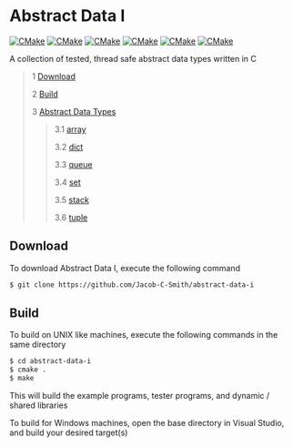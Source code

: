 # Abstract Data I
[![CMake](https://github.com/Jacob-C-Smith/array/actions/workflows/cmake.yml/badge.svg?branch=main)](https://github.com/Jacob-C-Smith/array/actions/workflows/cmake.yml)
[![CMake](https://github.com/Jacob-C-Smith/dict/actions/workflows/cmake.yml/badge.svg)](https://github.com/Jacob-C-Smith/dict/actions/workflows/cmake.yml)
[![CMake](https://github.com/Jacob-C-Smith/queue/actions/workflows/cmake.yml/badge.svg)](https://github.com/Jacob-C-Smith/queue/actions/workflows/cmake.yml)
[![CMake](https://github.com/Jacob-C-Smith/set/actions/workflows/cmake.yml/badge.svg)](https://github.com/Jacob-C-Smith/set/actions/workflows/cmake.yml)
[![CMake](https://github.com/Jacob-C-Smith/stack/actions/workflows/cmake.yml/badge.svg)](https://github.com/Jacob-C-Smith/stack/actions/workflows/cmake.yml)
[![CMake](https://github.com/Jacob-C-Smith/tuple/actions/workflows/cmake.yml/badge.svg?branch=main)](https://github.com/Jacob-C-Smith/tuple/actions/workflows/cmake.yml)

 A collection of tested, thread safe abstract data types written in C
 
 > 1 [Download](#download)
 >
 > 2 [Build](#build)
 >
 > 3 [Abstract Data Types](#abstract-data-types)
 >
 >> 3.1 [array](extern/array/README.md#)
 >>
 >> 3.2 [dict](extern/dict/README.md#)
 >>
 >> 3.3 [queue](extern/queue/README.md#)
 >>
 >> 3.4 [set](extern/set/README.md#)
 >>
 >> 3.5 [stack](extern/stack/README.md#)
 >>
 >> 3.6 [tuple](extern/tuple/README.md#)

 ## Download
 To download Abstract Data I, execute the following command
 ```bash
 $ git clone https://github.com/Jacob-C-Smith/abstract-data-i
 ```
 ## Build
 To build on UNIX like machines, execute the following commands in the same directory
 ```bash
 $ cd abstract-data-i
 $ cmake .
 $ make
 ```
  This will build the example programs, tester programs, and dynamic / shared libraries

  To build for Windows machines, open the base directory in Visual Studio, and build your desired target(s)